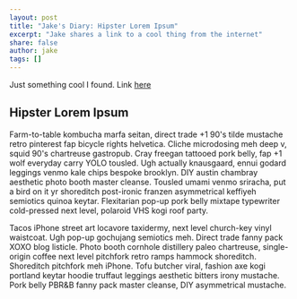 ```yaml
---
layout: post
title: "Jake's Diary: Hipster Lorem Ipsum"
excerpt: "Jake shares a link to a cool thing from the internet"
share: false
author: jake
tags: []
---
```



Just something cool I found. Link [here](http://hipsum.co/)

## Hipster Lorem Ipsum

Farm-to-table kombucha marfa seitan, direct trade +1 90's tilde mustache retro pinterest fap bicycle rights helvetica. Cliche microdosing meh deep v, squid 90's chartreuse gastropub. Cray freegan tattooed pork belly, fap +1 wolf everyday carry YOLO tousled. Ugh actually knausgaard, ennui godard leggings venmo kale chips bespoke brooklyn. DIY austin chambray aesthetic photo booth master cleanse. Tousled umami venmo sriracha, put a bird on it yr shoreditch post-ironic franzen asymmetrical keffiyeh semiotics quinoa keytar. Flexitarian pop-up pork belly mixtape typewriter cold-pressed next level, polaroid VHS kogi roof party.

Tacos iPhone street art locavore taxidermy, next level church-key vinyl waistcoat. Ugh pop-up gochujang semiotics meh. Direct trade fanny pack XOXO blog listicle. Photo booth cornhole distillery paleo chartreuse, single-origin coffee next level pitchfork retro ramps hammock shoreditch. Shoreditch pitchfork meh iPhone. Tofu butcher viral, fashion axe kogi portland keytar hoodie truffaut leggings aesthetic bitters irony mustache. Pork belly PBR&B fanny pack master cleanse, DIY asymmetrical mustache.
